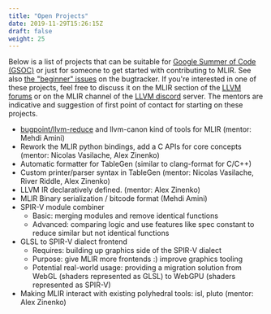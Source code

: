 ```yaml
---
title: "Open Projects"
date: 2019-11-29T15:26:15Z
draft: false
weight: 25
---
```


Below is a list of projects that can be suitable for [Google Summer of Code
(GSOC)](https://summerofcode.withgoogle.com/) or just for someone to get started
with contributing to MLIR. See also [the "beginner" issues](https://bugs.llvm.org/buglist.cgi?keywords=beginner%2C%20&keywords_type=allwords&list_id=176893&product=MLIR&query_format=advanced&resolution=---)
on the bugtracker.
If you're interested in one of these projects, feel free to discuss it on
the MLIR section of the [LLVM forums](https://llvm.discourse.group/c/llvm-project/mlir)
or on the MLIR channel of the [LLVM discord](https://discord.gg/xS7Z362)
server. The mentors are indicative and suggestion of first point of contact for
starting on these projects.

* [bugpoint/llvm-reduce](https://llvm.org/docs/BugpointRedesign.html) and
  llvm-canon kind of tools for MLIR (mentor: Mehdi Amini)
* Rework the MLIR python bindings, add a C APIs for core concepts (mentor:
Nicolas Vasilache, Alex Zinenko)
* Automatic formatter for TableGen (similar to clang-format for C/C++)
* Custom printer/parser syntax in TableGen (mentor: Nicolas Vasilache, River
Riddle, Alex Zinenko)
* LLVM IR declaratively defined. (mentor: Alex Zinenko)
* MLIR Binary serialization / bitcode format (Mehdi Amini)
* SPIR-V module combiner
  * Basic: merging modules and remove identical functions
  * Advanced: comparing logic and use features like spec constant to reduce
  similar but not identical functions
* GLSL to SPIR-V dialect frontend
  * Requires: building up graphics side of the SPIR-V dialect
  * Purpose: give MLIR more frontends :) improve graphics tooling
  * Potential real-world usage: providing a migration solution from WebGL
  (shaders represented as GLSL) to WebGPU (shaders represented as SPIR-V)
* Making MLIR interact with existing polyhedral tools: isl, pluto (mentor: Alex Zinenko)

